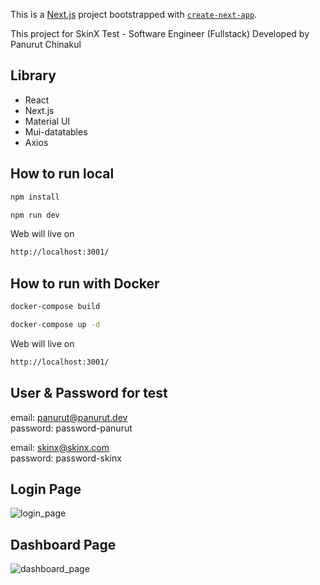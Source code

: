 This is a [Next.js](https://nextjs.org/) project bootstrapped with [`create-next-app`](https://github.com/vercel/next.js/tree/canary/packages/create-next-app).

This project for SkinX Test - Software Engineer (Fullstack)
Developed by Panurut Chinakul

## Library
- React
- Next.js
- Material UI
- Mui-datatables
- Axios

## How to run local
```bash
npm install
```
```bash
npm run dev
```
Web will live on
```bash
http://localhost:3001/
```

## How to run with Docker
```bash
docker-compose build
```
```bash
docker-compose up -d
```
Web will live on
```bash
http://localhost:3001/
```

## User & Password for test
email: panurut@panurut.dev  
password: password-panurut

email: skinx@skinx.com  
password: password-skinx

## Login Page
![login_page](https://cdn.discordapp.com/attachments/840199305443672074/1223224616764575864/Screenshot_76.png?ex=661913b3&is=66069eb3&hm=38f87ea99f049827f5795f6e954301082c9d58e13003d4c3142adc7b2027eb87&)
## Dashboard Page
![dashboard_page](https://cdn.discordapp.com/attachments/840199305443672074/1223224617011777566/Screenshot_75.png?ex=661913b3&is=66069eb3&hm=cbd6f5e32a1992f29a64c5419b06f15567f2fce840b5ff9bf42ca4bc1c289321&)

